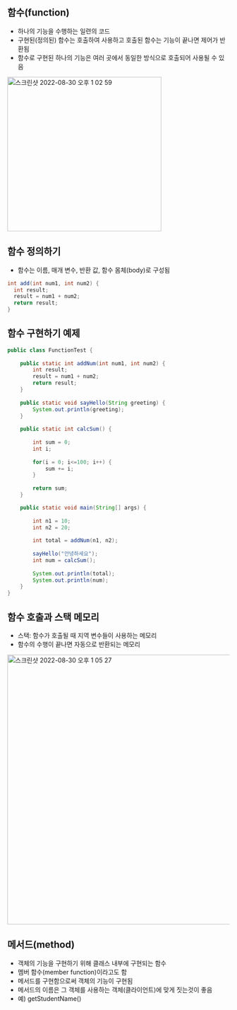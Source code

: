 ## 함수(function)
- 하나의 기능을 수행하는 일련의 코드
- 구현된(정의된) 함수는 호출하여 사용하고 호출된 함수는 기능이 끝나면 제어가 반환됨
- 함수로 구현된 하나의 기능은 여러 곳에서 동일한 방식으로 호출되어 사용될 수 있음
<img width="349" alt="스크린샷 2022-08-30 오후 1 02 59" src="https://user-images.githubusercontent.com/75515697/187346558-69aa1364-6bc0-48b1-b956-7489b2ebb05b.png">

## 함수 정의하기
- 함수는 이름, 매개 변수, 반환 값, 함수 몸체(body)로 구성됨
```Java
int add(int num1, int num2) {
  int result;
  result = num1 + num2;
  return result;
}
```

## 함수 구현하기 예제
```Java
public class FunctionTest {
	
	public static int addNum(int num1, int num2) {
		int result;
		result = num1 + num2;
		return result;
	}
	
	public static void sayHello(String greeting) {
		System.out.println(greeting);
	}
	
	public static int calcSum() {
		
		int sum = 0;
		int i;
		
		for(i = 0; i<=100; i++) {
			sum += i;
		}
		
		return sum;
	}

	public static void main(String[] args) {
		
		int n1 = 10;
		int n2 = 20;
		
		int total = addNum(n1, n2);
		
		sayHello("안녕하세요");
		int num = calcSum();
		
		System.out.println(total);
		System.out.println(num);
	}
}
```

## 함수 호출과 스택 메모리
- 스택: 함수가 호출될 때 지역 변수들이 사용하는 메모리
- 함수의 수행이 끝나면 자동으로 반환되는 메모리
<img width="610" alt="스크린샷 2022-08-30 오후 1 05 27" src="https://user-images.githubusercontent.com/75515697/187346837-957533fe-f693-4a31-9179-a0703498194c.png">

## 메서드(method)
- 객체의 기능을 구현하기 위해 클래스 내부에 구현되는 함수
- 멤버 함수(member function)이라고도 함
- 메서드를 구현함으로써 객체의 기능이 구현됨
- 메서드의 이름은 그 객체를 사용하는 객체(클라이언트)에 맞게 짓는것이 좋음
- 예) getStudentName()
